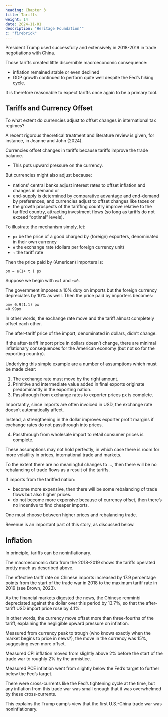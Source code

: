 ```yaml
---
heading: Chapter 3
title: Tariffs
weight: 14
date: 2024-11-01
description: "Heritage Foundation'"
c: "firebrick"
---
```



<!-- 7 Technically, e has to adjust by 1/(1+ τ ) to perfectly offset the tariff, or in this case 9.09% -->


President Trump used successfully and extensively in 2018-2019 in trade negotiations with China. 

Those tariffs created little discernible macroeconomic consequence:
- inflation remained stable or even declined
- GDP growth continued to perform quite well despite the Fed’s hiking cycle. 

It is therefore reasonable to expect tariffs once again to be a primary tool.

## Tariffs and Currency Offset

<!-- Before discussing how unilateral and multilateral tariff regimes might work in practice, I first review some economics
of tariffs. There are several critical dimensions to study: inflation, incidence, and efficiency (including how tariffs
compare to other types of taxes).

In the analysis that follows, the critical question is  -->

To what extent do currencies adjust to offset changes in international tax regimes?

A recent rigorous theoretical treatment and literature review is given, for instance, in Jeanne and John (2024). 

Currencies offset changes in tariffs because tariffs improve the trade balance.
- This puts upward pressure on the currency. 

But currencies might also adjust because:
- nations’ central banks adjust interest rates to offset inflation and changes in demand or
- end-supply is determined by comparative advantage and end-demand by preferences, and currencies adjust to offset changes like taxes or 
- the growth prospects of the tariffing country improve relative to the tariffed country, attracting investment flows (so long as tariffs do not exceed “optimal” levels).

To illustrate the mechanism simply, let:
- `px` be the price of a good charged by (foreign) exporters, denominated in their own currency
- `e` the exchange rate (dollars per foreign currency unit)
- `τ` the tariff rate

Then the price paid by (American) importers is:

```
pm = e(1+ τ ) px
```


Suppose we begin with `e=1` and `τ=0`. 

The government imposes a 10% duty on imports but the foreign currency depreciates by 10% as well. Then the price paid by importers becomes:

```
pm= 0.9(1.1) px
=0.99px
```

In other words, the exchange rate move and the tariff almost completely offset each other.

The after-tariff price of the import, denominated in dollars, didn’t change. 

If the after-tariff import price in dollars doesn’t change, there are minimal inflationary consequences for the American economy (but not so for the exporting country). 

Underlying this simple example are a number of assumptions which must be made clear:

1. The exchange rate must move by the right amount.
2. Primitive and intermediate value added in final exports originate predominantly in the exporting nation.
3. Passthrough from exchange rates to exporter prices px is complete. 

Importantly, since imports are often invoiced in USD, the exchange rate doesn’t automatically affect.

Instead, a strengthening in the dollar improves exporter profit margins if exchange rates do not passthrough into prices.

4. Passthrough from wholesale import to retail consumer prices is complete.

These assumptions may not hold perfectly, in which case there is room for more volatility in prices, international trade and markets. 

To the extent there are no meaningful changes to ..., then there will be no rebalancing of trade flows as a result of the tariffs. 

If imports from the tariffed nation:
- become more expensive, then there will be some rebalancing of trade flows but also higher prices.
- do not become more expensive because of currency offset, then there’s no incentive to find cheaper imports. 

One must choose between higher prices and rebalancing trade. 

Revenue is an important part of this story, as discussed below.


## Inflation

In principle, tariffs can be noninflationary. 

The macroeconomic data from the 2018-2019 shows the tariffs operated pretty much as described above.

The effective tariff rate on Chinese imports increased by 17.9 percentage points from the start of the trade war in 2018 to the maximum tariff rate in 2019 (see Brown, 2023).

As the financial markets digested the news, the Chinese renminbi depreciated against the dollar over this period by 13.7%, so that the after-tariff USD import price rose by 4.1%. 

In other words, the currency move offset more than three-fourths of the tariff, explaining the negligible upward pressure on inflation. 

Measured from currency peak to trough (who knows exactly when the market begins to price in news?), the move in the currency was 15%, suggesting even more offset.

Measured CPI inflation moved from slightly above 2% before the start of the trade war to roughly 2% by the armistice. 

Measured PCE inflation went from slightly below the Fed’s target to further below the Fed’s target. 

There were cross-currents like the Fed’s tightening cycle at the time, but any inflation from this trade war was small enough that it was overwhelmed by these cross-currents. 

This explains the Trump camp’s view that the first U.S.-China trade war was noninflationary.

